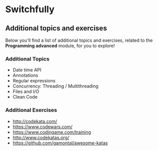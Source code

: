 # Switchfully

## Additional topics and exercises

Below you'll find a list of additional topics and exercises, related to the
**Programming advanced** module, for you to explore!


### Additional Topics

- Date time API
- Annotations
- Regular expressions
- Concurrency: Threading / Multithreading
- Files and I/O
- Clean Code

### Additional Exercises

- http://codekata.com/
- https://www.codewars.com/
- https://www.codingame.com/training
- http://www.codekatas.org/
- https://github.com/gamontal/awesome-katas



